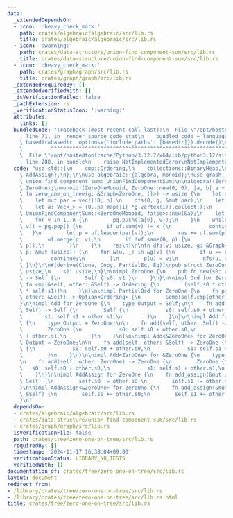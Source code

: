 ```yaml
---
data:
  _extendedDependsOn:
  - icon: ':heavy_check_mark:'
    path: crates/algebraic/algebraic/src/lib.rs
    title: crates/algebraic/algebraic/src/lib.rs
  - icon: ':warning:'
    path: crates/data-structure/union-find-component-sum/src/lib.rs
    title: crates/data-structure/union-find-component-sum/src/lib.rs
  - icon: ':heavy_check_mark:'
    path: crates/graph/graph/src/lib.rs
    title: crates/graph/graph/src/lib.rs
  _extendedRequiredBy: []
  _extendedVerifiedWith: []
  _isVerificationFailed: false
  _pathExtension: rs
  _verificationStatusIcon: ':warning:'
  attributes:
    links: []
  bundledCode: "Traceback (most recent call last):\n  File \"/opt/hostedtoolcache/Python/3.12.7/x64/lib/python3.12/site-packages/onlinejudge_verify/documentation/build.py\"\
    , line 71, in _render_source_code_stat\n    bundled_code = language.bundle(stat.path,\
    \ basedir=basedir, options={'include_paths': [basedir]}).decode()\n          \
    \         ^^^^^^^^^^^^^^^^^^^^^^^^^^^^^^^^^^^^^^^^^^^^^^^^^^^^^^^^^^^^^^^^^^^^^^^^^^^^^^^^^\n\
    \  File \"/opt/hostedtoolcache/Python/3.12.7/x64/lib/python3.12/site-packages/onlinejudge_verify/languages/rust.py\"\
    , line 288, in bundle\n    raise NotImplementedError\nNotImplementedError\n"
  code: "use std::{\n    cmp::Ordering,\n    collections::BinaryHeap,\n    ops::{Add,\
    \ AddAssign},\n};\n\nuse algebraic::{algebra, monoid};\nuse graph::Graph;\nuse\
    \ union_find_component_sum::UnionFindComponentSum;\n\nalgebra!(ZeroOneMonoid,\
    \ ZeroOne);\nmonoid!(ZeroOneMonoid, ZeroOne::new(0, 0), |a, b| a + b);\n\npub\
    \ fn zero_one_on_tree(g: &Graph<ZeroOne, ()>) -> usize {\n    let n = g.len();\n\
    \    let mut par = vec![!0; n];\n    dfs(0, g, &mut par);\n    let mut res = 0;\n\
    \    let a: Vec<_> = (0..n).map(|i| *g.vertex(i)).collect();\n    let mut uf =\
    \ UnionFindComponentSum::<ZeroOneMonoid, false>::new(&a);\n    let mut pq = BinaryHeap::new();\n\
    \    for v in 1..n {\n        pq.push((a[v], v));\n    }\n    while let Some((x,\
    \ v)) = pq.pop() {\n        if uf.sum(v) != x {\n            continue;\n     \
    \   }\n        let p = uf.leader(par[v]);\n        res += uf.sum(p).s1 * uf.sum(v).s0;\n\
    \        uf.merge(p, v);\n        if !uf.same(0, p) {\n            pq.push((uf.sum(p),\
    \ p));\n        }\n    }\n    res\n}\n\nfn dfs(v: usize, g: &Graph<ZeroOne, ()>,\
    \ p: &mut [usize]) {\n    for &(u, _) in &g[v] {\n        if u == p[v] {\n   \
    \         continue;\n        }\n        p[u] = v;\n        dfs(u, g, p);\n   \
    \ }\n}\n\n#[derive(Clone, Copy, PartialEq, Eq)]\npub struct ZeroOne {\n    s0:\
    \ usize,\n    s1: usize,\n}\n\nimpl ZeroOne {\n    pub fn new(s0: usize, s1: usize)\
    \ -> Self {\n        Self { s0, s1 }\n    }\n}\n\nimpl Ord for ZeroOne {\n   \
    \ fn cmp(&self, other: &Self) -> Ordering {\n        (self.s0 * other.s1).cmp(&(other.s0\
    \ * self.s1))\n    }\n}\n\nimpl PartialOrd for ZeroOne {\n    fn partial_cmp(&self,\
    \ other: &Self) -> Option<Ordering> {\n        Some(self.cmp(other))\n    }\n\
    }\n\nimpl Add for ZeroOne {\n    type Output = Self;\n\n    fn add(self, other:\
    \ Self) -> Self {\n        Self {\n            s0: self.s0 + other.s0,\n     \
    \       s1: self.s1 + other.s1,\n        }\n    }\n}\n\nimpl Add for &ZeroOne\
    \ {\n    type Output = ZeroOne;\n\n    fn add(self, other: Self) -> ZeroOne {\n\
    \        ZeroOne {\n            s0: self.s0 + other.s0,\n            s1: self.s1\
    \ + other.s1,\n        }\n    }\n}\n\nimpl Add<&ZeroOne> for ZeroOne {\n    type\
    \ Output = ZeroOne;\n\n    fn add(self, other: &Self) -> ZeroOne {\n        ZeroOne\
    \ {\n            s0: self.s0 + other.s0,\n            s1: self.s1 + other.s1,\n\
    \        }\n    }\n}\n\nimpl Add<ZeroOne> for &ZeroOne {\n    type Output = ZeroOne;\n\
    \n    fn add(self, other: ZeroOne) -> ZeroOne {\n        ZeroOne {\n         \
    \   s0: self.s0 + other.s0,\n            s1: self.s1 + other.s1,\n        }\n\
    \    }\n}\n\nimpl AddAssign for ZeroOne {\n    fn add_assign(&mut self, other:\
    \ Self) {\n        self.s0 += other.s0;\n        self.s1 += other.s1;\n    }\n\
    }\n\nimpl AddAssign<&ZeroOne> for ZeroOne {\n    fn add_assign(&mut self, other:\
    \ &Self) {\n        self.s0 += other.s0;\n        self.s1 += other.s1;\n    }\n\
    }\n"
  dependsOn:
  - crates/algebraic/algebraic/src/lib.rs
  - crates/data-structure/union-find-component-sum/src/lib.rs
  - crates/graph/graph/src/lib.rs
  isVerificationFile: false
  path: crates/tree/zero-one-on-tree/src/lib.rs
  requiredBy: []
  timestamp: '2024-11-17 16:38:04+09:00'
  verificationStatus: LIBRARY_NO_TESTS
  verifiedWith: []
documentation_of: crates/tree/zero-one-on-tree/src/lib.rs
layout: document
redirect_from:
- /library/crates/tree/zero-one-on-tree/src/lib.rs
- /library/crates/tree/zero-one-on-tree/src/lib.rs.html
title: crates/tree/zero-one-on-tree/src/lib.rs
---
```

